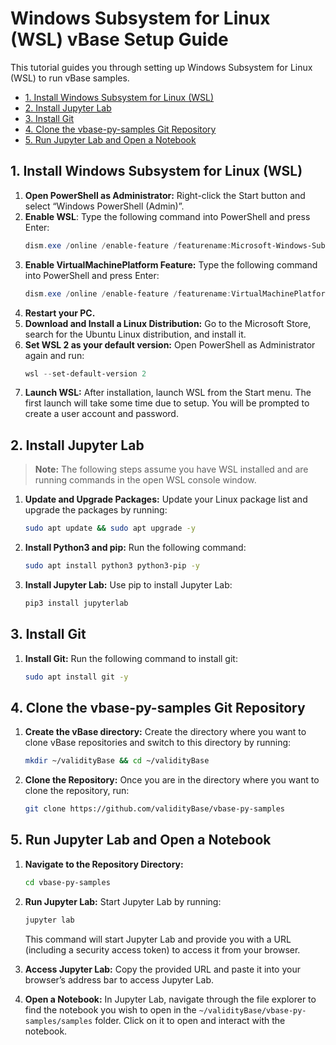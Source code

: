 <!-- omit in toc -->

# Windows Subsystem for Linux (WSL) vBase Setup Guide

This tutorial guides you through setting up Windows Subsystem for Linux (WSL)
to run vBase samples.

- [1. Install Windows Subsystem for Linux (WSL)]()
- [2. Install Jupyter Lab]()
- [3. Install Git]()
- [4. Clone the vbase-py-samples Git Repository]()
- [5. Run Jupyter Lab and Open a Notebook]()

## 1. Install Windows Subsystem for Linux (WSL)<a href="#install-windows-subsystem-for-linux-wsl" id="install-windows-subsystem-for-linux-wsl"></a>

1. **Open PowerShell as Administrator:**
   Right-click the Start button and select “Windows PowerShell (Admin)”.
2. **Enable WSL**:
   Type the following command into PowerShell and press Enter:
   ```powershell
   dism.exe /online /enable-feature /featurename:Microsoft-Windows-Subsystem-Linux /all /norestart
   ```
3. **Enable VirtualMachinePlatform Feature:**
   Type the following command into PowerShell and press Enter:
   ```powershell
   dism.exe /online /enable-feature /featurename:VirtualMachinePlatform /all /norestart
   ```
4. **Restart your PC.**
5. **Download and Install a Linux Distribution:**
   Go to the Microsoft Store, search for the Ubuntu Linux distribution, and install it.
6. **Set WSL 2 as your default version:**
   Open PowerShell as Administrator again and run:
   ```powershell
   wsl --set-default-version 2
   ```
7. **Launch WSL:**
   After installation, launch WSL from the Start menu. The first launch will take some time due to setup. You will be prompted to create a user account and password.

## 2. Install Jupyter Lab<a href="#install-jupyter-lab" id="install-jupyter-lab"></a>

> **Note:** The following steps assume you have WSL installed and are running commands in the open WSL console window.
1. **Update and Upgrade Packages:**
   Update your Linux package list and upgrade the packages by running:
   ```bash
   sudo apt update && sudo apt upgrade -y
   ```
2. **Install Python3 and pip:**
   Run the following command:
   ```bash
   sudo apt install python3 python3-pip -y
   ```
3. **Install Jupyter Lab:**
   Use pip to install Jupyter Lab:
   ```bash
   pip3 install jupyterlab
   ```

## 3. Install Git<a href="#install-git" id="install-git"></a>

1. **Install Git:**
   Run the following command to install git:
   ```bash
   sudo apt install git -y
   ```

## 4. Clone the vbase-py-samples Git Repository<a href="#clone-the-vbase-py-samples-git-repository" id="clone-the-vbase-py-samples-git-repository"></a>

1. **Create the vBase directory:**
   Create the directory where you want to clone vBase repositories and switch to this directory by  running:
   ```bash
   mkdir ~/validityBase && cd ~/validityBase
   ```
2. **Clone the Repository:**
   Once you are in the directory where you want to clone the repository, run:
   ```bash
   git clone https://github.com/validityBase/vbase-py-samples
   ```

## 5. Run Jupyter Lab and Open a Notebook<a href="#run-jupyter-lab-and-open-a-notebook" id="run-jupyter-lab-and-open-a-notebook"></a>

1. **Navigate to the Repository Directory:**
   ```bash
   cd vbase-py-samples
   ```
2. **Run Jupyter Lab:**
   Start Jupyter Lab by running:
   ```bash
   jupyter lab
   ```

   This command will start Jupyter Lab and provide you with a URL (including a security access token) to access it from your browser.
3. **Access Jupyter Lab:**
   Copy the provided URL and paste it into your browser’s address bar to access Jupyter Lab.
4. **Open a Notebook:**
   In Jupyter Lab, navigate through the file explorer to find the notebook you wish to open in the `~/validityBase/vbase-py-samples/samples` folder. Click on it to open and interact with the notebook.
